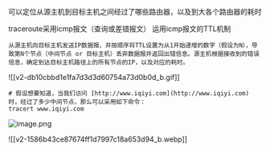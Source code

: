 
可以定位从源主机到目标主机之间经过了哪些路由器，以及到大各个路由器的耗时

traceroute采用icmp报文（查询或差错报文）
运用icmp报文的TTL机制
```text
从源主机向目标主机发送IP数据报，并按顺序将TTL设置为从1开始递增的数字（假设为N），导致第N个节点（中间节点 or 目标主机）丢弃数据报并返回出错信息。源主机根据接收到的错误信息，确定到达目标主机路径上的所有节点的IP，以及对应的耗时。
```

![[v2-db10cbbd1e1fa7d3d3d60754a73d0b0d_b.gif]]

```shell
# 假设想要知道，当我们访问 [http://www.iqiyi.com](http://www.iqiyi.com) 时，经过了多少中间节点，那么可以采用如下命令：
tracert www.iqiyi.com
```

![image.png](https://yaaame-1317851743.cos.ap-beijing.myqcloud.com/undefinedPasted%20image%2020230426161048.png)

![[v2-1586b43ce87674ff1d7997c18a653d94_b.webp]]

